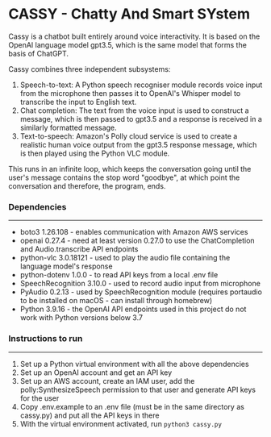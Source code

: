 # CASSY - Chatty And Smart SYstem

Cassy is a chatbot built entirely around voice interactivity. It is based on the OpenAI language model gpt3.5, which is the same model that forms the basis of ChatGPT.

Cassy combines three independent subsystems:

1. Speech-to-text: A Python speech recogniser module records voice input from the microphone then passes it to OpenAI's Whisper model to transcribe the input to English text.
1. Chat completion: The text from the voice input is used to construct a message, which is then passed to gpt3.5 and a response is received in a similarly formatted message.
1. Text-to-speech: Amazon's Polly cloud service is used to create a realistic human voice output from the gpt3.5 response message, which is then played using the Python VLC module.

This runs in an infinite loop, which keeps the conversation going until the user's message contains the stop word "goodbye", at which point the conversation and therefore, the program, ends.


### Dependencies

---

* boto3 1.26.108 - enables communication with Amazon AWS services
* openai 0.27.4 - need at least version 0.27.0 to use the ChatCompletion and Audio.transcribe API endpoints
* python-vlc 3.0.18121 - used to play the audio file containing the language model's response
* python-dotenv 1.0.0 - to read API keys from a local .env file
* SpeechRecognition 3.10.0 - used to record audio input from microphone
* PyAudio 0.2.13 - used by SpeechRecognition module (requires portaudio to be installed on macOS - can install through homebrew)
* Python 3.9.16 - the OpenAI API endpoints used in this project do not work with Python versions below 3.7


### Instructions to run

---

1. Set up a Python virtual environment with all the above dependencies
2. Set up an OpenAI account and get an API key
3. Set up an AWS account, create an IAM user, add the polly:SynthesizeSpeech permission to that user and generate API keys for the user
4. Copy .env.example to an .env file (must be in the same directory as cassy.py) and put all the API keys in there
5. With the virtual environment activated, run `python3 cassy.py`
